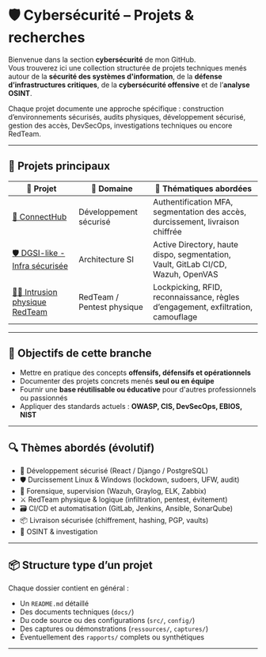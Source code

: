 # 🛡️ Cybersécurité – Projets & recherches

Bienvenue dans la section **cybersécurité** de mon GitHub.  
Vous trouverez ici une collection structurée de projets techniques menés autour de la **sécurité des systèmes d'information**, de la **défense d’infrastructures critiques**, de la **cybersécurité offensive** et de l’**analyse OSINT**.

Chaque projet documente une approche spécifique : construction d’environnements sécurisés, audits physiques, développement sécurisé, gestion des accès, DevSecOps, investigations techniques ou encore RedTeam.

---

## 📁 Projets principaux

| 📌 Projet | 🧩 Domaine | 🧰 Thématiques abordées |
|----------|------------|-------------------------|
| [🔐 ConnectHub](./connecthub-secured) | Développement sécurisé | Authentification MFA, segmentation des accès, durcissement, livraison chiffrée |
| [🛡️ DGSI-like - Infra sécurisée](./infra-dgsi-secure) | Architecture SI | Active Directory, haute dispo, segmentation, Vault, GitLab CI/CD, Wazuh, OpenVAS |
| [🕵️‍♂️ Intrusion physique RedTeam](./intrusion-physique-redteam) | RedTeam / Pentest physique | Lockpicking, RFID, reconnaissance, règles d’engagement, exfiltration, camouflage |

---

## 🎯 Objectifs de cette branche

- Mettre en pratique des concepts **offensifs, défensifs et opérationnels**
- Documenter des projets concrets menés **seul ou en équipe**
- Fournir une **base réutilisable ou éducative** pour d'autres professionnels ou passionnés
- Appliquer des standards actuels : **OWASP, CIS, DevSecOps, EBIOS, NIST**

---

## 🔍 Thèmes abordés (évolutif)

- 🔐 Développement sécurisé (React / Django / PostgreSQL)
- 🛡️ Durcissement Linux & Windows (lockdown, sudoers, UFW, audit)
- 🔎 Forensique, supervision (Wazuh, Graylog, ELK, Zabbix)
- ⚔️ RedTeam physique & logique (infiltration, pentest, évitement)
- 🗃️ CI/CD et automatisation (GitLab, Jenkins, Ansible, SonarQube)
- 📦 Livraison sécurisée (chiffrement, hashing, PGP, vaults)
- 🔭 OSINT & investigation

---

## 📦 Structure type d’un projet

Chaque dossier contient en général :

- Un `README.md` détaillé
- Des documents techniques (`docs/`)
- Du code source ou des configurations (`src/`, `config/`)
- Des captures ou démonstrations (`ressources/`, `captures/`)
- Éventuellement des `rapports/` complets ou synthétiques

---
